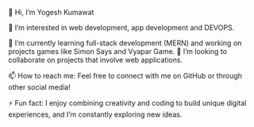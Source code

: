 👋 Hi, I’m Yogesh Kumawat

👀 I’m interested in web development, app development and DEVOPS.

🌱 I’m currently learning full-stack development (MERN) and working on projects games like Simon Says and Vyapar Game.
💞️ I’m looking to collaborate on projects that involve web applications.

📫 How to reach me: Feel free to connect with me on GitHub or through other social media!

⚡ Fun fact: I enjoy combining creativity and coding to build unique digital experiences, and I’m constantly exploring new ideas.

<!---
ykkumawat2022/ykkumawat2022 is a ✨ special ✨ repository because its `README.md` (this file) appears on your GitHub profile.
You can click the Preview link to take a look at your changes.
--->
